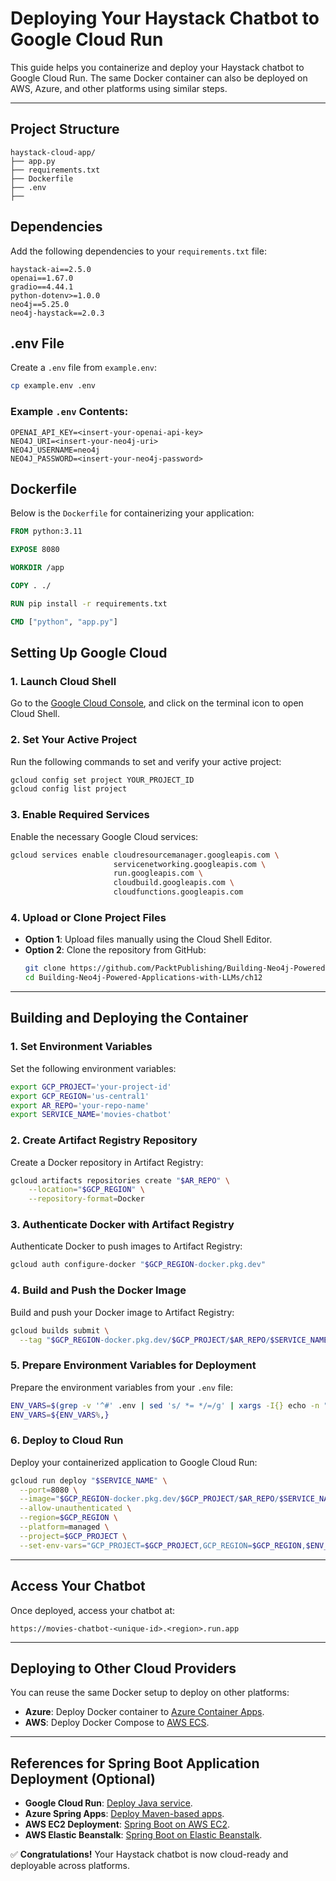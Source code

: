 # Deploying Your Haystack Chatbot to Google Cloud Run

This guide helps you containerize and deploy your Haystack chatbot to Google Cloud Run. The same Docker container can also be deployed on AWS, Azure, and other platforms using similar steps.

---

## Project Structure

```plaintext
haystack-cloud-app/
├── app.py
├── requirements.txt
├── Dockerfile
├── .env
├── 
```

## Dependencies

Add the following dependencies to your `requirements.txt` file:

```plaintext
haystack-ai==2.5.0
openai==1.67.0
gradio==4.44.1
python-dotenv>=1.0.0
neo4j==5.25.0
neo4j-haystack==2.0.3
```

## .env File

Create a `.env` file from `example.env`:

```bash
cp example.env .env
```

### Example `.env` Contents:

```plaintext
OPENAI_API_KEY=<insert-your-openai-api-key>
NEO4J_URI=<insert-your-neo4j-uri>
NEO4J_USERNAME=neo4j
NEO4J_PASSWORD=<insert-your-neo4j-password>
```

## Dockerfile

Below is the `Dockerfile` for containerizing your application:

```dockerfile
FROM python:3.11

EXPOSE 8080

WORKDIR /app

COPY . ./

RUN pip install -r requirements.txt

CMD ["python", "app.py"]
```

## Setting Up Google Cloud

### 1. Launch Cloud Shell
Go to the [Google Cloud Console](https://console.cloud.google.com/), and click on the terminal icon to open Cloud Shell.

### 2. Set Your Active Project
Run the following commands to set and verify your active project:
```bash
gcloud config set project YOUR_PROJECT_ID
gcloud config list project
```

### 3. Enable Required Services
Enable the necessary Google Cloud services:
```bash
gcloud services enable cloudresourcemanager.googleapis.com \
                       servicenetworking.googleapis.com \
                       run.googleapis.com \
                       cloudbuild.googleapis.com \
                       cloudfunctions.googleapis.com
```

### 4. Upload or Clone Project Files
- **Option 1**: Upload files manually using the Cloud Shell Editor.
- **Option 2**: Clone the repository from GitHub:
  ```bash
  git clone https://github.com/PacktPublishing/Building-Neo4j-Powered-Applications-with-LLMs.git
  cd Building-Neo4j-Powered-Applications-with-LLMs/ch12
  ```

---

## Building and Deploying the Container

### 1. Set Environment Variables
Set the following environment variables:
```bash
export GCP_PROJECT='your-project-id'
export GCP_REGION='us-central1'
export AR_REPO='your-repo-name'
export SERVICE_NAME='movies-chatbot'
```

### 2. Create Artifact Registry Repository
Create a Docker repository in Artifact Registry:
```bash
gcloud artifacts repositories create "$AR_REPO" \
    --location="$GCP_REGION" \
    --repository-format=Docker
```

### 3. Authenticate Docker with Artifact Registry
Authenticate Docker to push images to Artifact Registry:
```bash
gcloud auth configure-docker "$GCP_REGION-docker.pkg.dev"
```

### 4. Build and Push the Docker Image
Build and push your Docker image to Artifact Registry:
```bash
gcloud builds submit \
  --tag "$GCP_REGION-docker.pkg.dev/$GCP_PROJECT/$AR_REPO/$SERVICE_NAME"
```

### 5. Prepare Environment Variables for Deployment
Prepare the environment variables from your `.env` file:
```bash
ENV_VARS=$(grep -v '^#' .env | sed 's/ *= */=/g' | xargs -I{} echo -n "{},")
ENV_VARS=${ENV_VARS%,}
```

### 6. Deploy to Cloud Run
Deploy your containerized application to Google Cloud Run:
```bash
gcloud run deploy "$SERVICE_NAME" \
  --port=8080 \
  --image="$GCP_REGION-docker.pkg.dev/$GCP_PROJECT/$AR_REPO/$SERVICE_NAME" \
  --allow-unauthenticated \
  --region=$GCP_REGION \
  --platform=managed \
  --project=$GCP_PROJECT \
  --set-env-vars="GCP_PROJECT=$GCP_PROJECT,GCP_REGION=$GCP_REGION,$ENV_VARS"
```

---

## Access Your Chatbot
Once deployed, access your chatbot at:
```
https://movies-chatbot-<unique-id>.<region>.run.app
```

---

## Deploying to Other Cloud Providers
You can reuse the same Docker setup to deploy on other platforms:
- **Azure**: Deploy Docker container to [Azure Container Apps](https://learn.microsoft.com/en-us/azure/container-apps/).
- **AWS**: Deploy Docker Compose to [AWS ECS](https://aws.amazon.com/ecs/).

---

## References for Spring Boot Application Deployment (Optional)
- **Google Cloud Run**: [Deploy Java service](https://cloud.google.com/run/docs/quickstarts/build-and-deploy/java).
- **Azure Spring Apps**: [Deploy Maven-based apps](https://learn.microsoft.com/en-us/azure/spring-apps/).
- **AWS EC2 Deployment**: [Spring Boot on AWS EC2](https://aws.amazon.com/ec2/).
- **AWS Elastic Beanstalk**: [Spring Boot on Elastic Beanstalk](https://aws.amazon.com/elasticbeanstalk/).

✅ **Congratulations!** Your Haystack chatbot is now cloud-ready and deployable across platforms.
